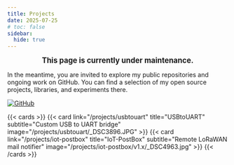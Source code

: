 ```yaml
---
title: Projects
date: 2025-07-25
# toc: false
sidebar:
  hide: true
---
```


<div align="center">
  <span style="font-size:1.2em; font-weight:bold; display:inline-block; animation: pulse 3s infinite;">
    This page is currently under maintenance.
  </span>
</div>

<style>
@keyframes pulse {
  0% { opacity: 1; }
  50% { opacity: 0.5; }
  100% { opacity: 1; }
}
</style>

In the meantime, you are invited to explore my public repositories and ongoing work on GitHub.
You can find a selection of my open source projects, libraries, and experiments there.


[![GitHub](https://img.shields.io/badge/GitHub-@paclema-181717?style=for-the-badge&logo=github)](https://github.com/paclema)

{{< cards >}}
{{< card link="/projects/usbtouart" title="USBtoUART" subtitle="Custom USB to UART bridge" image="/projects/usbtouart/_DSC3896.JPG" >}}
{{< card link="/projects/iot-postbox" title="IoT-PostBox" subtitle="Remote LoRaWAN mail notifier" image="/projects/iot-postbox/v1.x/_DSC4963.jpg" >}}
{{< /cards >}}


